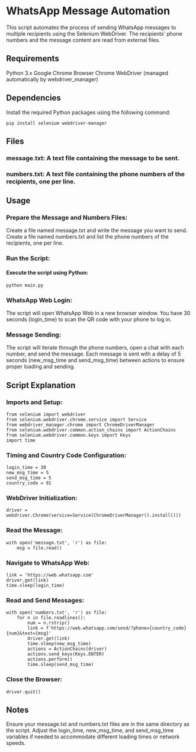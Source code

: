# WhatsApp Message Automation

This script automates the process of sending WhatsApp messages to multiple recipients using the Selenium WebDriver. The recipients' phone numbers and the message content are read from external files.

## Requirements
Python 3.x
Google Chrome Browser
Chrome WebDriver (managed automatically by webdriver_manager)

## Dependencies
Install the required Python packages using the following command:

```
pip install selenium webdriver-manager
```

## Files

### message.txt: A text file containing the message to be sent.
### numbers.txt: A text file containing the phone numbers of the recipients, one per line.

## Usage

### Prepare the Message and Numbers Files:

Create a file named message.txt and write the message you want to send.
Create a file named numbers.txt and list the phone numbers of the recipients, one per line.

### Run the Script:

#### Execute the script using Python:

```
python main.py
```

### WhatsApp Web Login:

The script will open WhatsApp Web in a new browser window.
You have 30 seconds (login_time) to scan the QR code with your phone to log in.

### Message Sending:

The script will iterate through the phone numbers, open a chat with each number, and send the message.
Each message is sent with a delay of 5 seconds (new_msg_time and send_msg_time) between actions to ensure proper loading and sending.

## Script Explanation
### Imports and Setup:
```
from selenium import webdriver
from selenium.webdriver.chrome.service import Service
from webdriver_manager.chrome import ChromeDriverManager
from selenium.webdriver.common.action_chains import ActionChains
from selenium.webdriver.common.keys import Keys
import time
```
### Timing and Country Code Configuration:
```
login_time = 30
new_msg_time = 5
send_msg_time = 5
country_code = 91
```
### WebDriver Initialization:
```
driver = webdriver.Chrome(service=Service(ChromeDriverManager().install()))
```
### Read the Message:
```
with open('message.txt', 'r') as file:
    msg = file.read()
```
### Navigate to WhatsApp Web:
```
link = 'https://web.whatsapp.com'
driver.get(link)
time.sleep(login_time)
```
### Read and Send Messages:
```
with open('numbers.txt', 'r') as file:
    for n in file.readlines():
        num = n.rstrip()
        link = f'https://web.whatsapp.com/send/?phone={country_code}{num}&text={msg}'
        driver.get(link)
        time.sleep(new_msg_time)
        actions = ActionChains(driver)
        actions.send_keys(Keys.ENTER)
        actions.perform()
        time.sleep(send_msg_time)
```
### Close the Browser:
```
driver.quit()
```
## Notes
Ensure your message.txt and numbers.txt files are in the same directory as the script.
Adjust the login_time, new_msg_time, and send_msg_time variables if needed to accommodate different loading times or network speeds.
